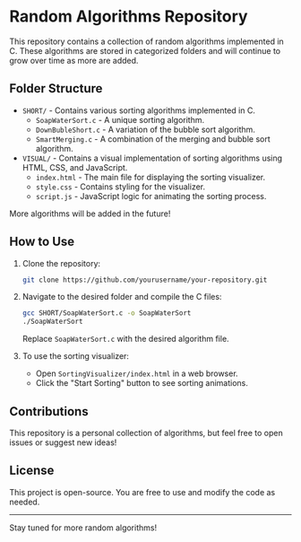 # Random Algorithms Repository

This repository contains a collection of random algorithms implemented in C. These algorithms are stored in categorized folders and will continue to grow over time as more are added.

## Folder Structure

- `SHORT/` - Contains various sorting algorithms implemented in C.
  - `SoapWaterSort.c` - A unique sorting algorithm.
  - `DownBubleShort.c` - A variation of the bubble sort algorithm.
  - `SmartMerging.c` - A combination of the merging and bubble sort algorithm.
- `VISUAL/` - Contains a visual implementation of sorting algorithms using HTML, CSS, and JavaScript.
  - `index.html` - The main file for displaying the sorting visualizer.
  - `style.css` - Contains styling for the visualizer.
  - `script.js` - JavaScript logic for animating the sorting process.

More algorithms will be added in the future!

## How to Use

1. Clone the repository:
   ```sh
   git clone https://github.com/yourusername/your-repository.git
   ```
2. Navigate to the desired folder and compile the C files:
   ```sh
   gcc SHORT/SoapWaterSort.c -o SoapWaterSort
   ./SoapWaterSort
   ```
   Replace `SoapWaterSort.c` with the desired algorithm file.

3. To use the sorting visualizer:
   - Open `SortingVisualizer/index.html` in a web browser.
   - Click the "Start Sorting" button to see sorting animations.

## Contributions

This repository is a personal collection of algorithms, but feel free to open issues or suggest new ideas!

## License

This project is open-source. You are free to use and modify the code as needed.

---

Stay tuned for more random algorithms!


